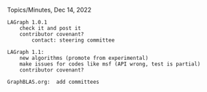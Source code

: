 
Topics/Minutes, Dec 14, 2022

    LAGraph 1.0.1
        check it and post it
        contributor covenant?
            contact: steering committee

    LAGraph 1.1:
        new algorithms (promote from experimental)
        make issues for codes like msf (API wrong, test is partial)
        contributor covenant?

    GraphBLAS.org:  add committees

